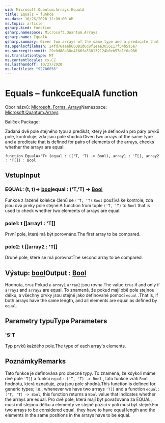 ```yaml
---
uid: Microsoft.Quantum.Arrays.EqualA
title: Equals – funkce
ms.date: 10/26/2020 12:00:00 AM
ms.topic: article
qsharp.kind: function
qsharp.namespace: Microsoft.Quantum.Arrays
qsharp.name: EqualA
qsharp.summary: Given two arrays of the same type and a predicate that is defined for pairs of elements of the arrays, checks whether the arrays are equal.
ms.openlocfilehash: 24fd76aaeb66081d6d8f1eaa3056117f54b5a5e7
ms.sourcegitcommit: 29e0d88a30e4166fa580132124b0eb57e1f0e986
ms.translationtype: MT
ms.contentlocale: cs-CZ
ms.lasthandoff: 10/27/2020
ms.locfileid: "92706056"
---
```

# <a name="equala-function"></a><span data-ttu-id="4b244-102">Equals – funkce</span><span class="sxs-lookup"><span data-stu-id="4b244-102">EqualA function</span></span>

<span data-ttu-id="4b244-103">Obor názvů: [Microsoft. Forms. Arrays](xref:Microsoft.Quantum.Arrays)</span><span class="sxs-lookup"><span data-stu-id="4b244-103">Namespace: [Microsoft.Quantum.Arrays](xref:Microsoft.Quantum.Arrays)</span></span>

<span data-ttu-id="4b244-104">Balíček [](https://nuget.org/packages/)</span><span class="sxs-lookup"><span data-stu-id="4b244-104">Package: [](https://nuget.org/packages/)</span></span>


<span data-ttu-id="4b244-105">Zadaná dvě pole stejného typu a predikát, který je definován pro páry prvků pole, kontroluje, zda jsou pole shodná.</span><span class="sxs-lookup"><span data-stu-id="4b244-105">Given two arrays of the same type and a predicate that is defined for pairs of elements of the arrays, checks whether the arrays are equal.</span></span>

```qsharp
function EqualA<'T> (equal : (('T, 'T) -> Bool), array1 : 'T[], array2 : 'T[]) : Bool
```


## <a name="input"></a><span data-ttu-id="4b244-106">Vstup</span><span class="sxs-lookup"><span data-stu-id="4b244-106">Input</span></span>

### <a name="equal--tt---bool"></a><span data-ttu-id="4b244-107">EQUAL: (t, t)-> [bool](xref:microsoft.quantum.lang-ref.bool)</span><span class="sxs-lookup"><span data-stu-id="4b244-107">equal : ('T,'T) -> [Bool](xref:microsoft.quantum.lang-ref.bool)</span></span>

<span data-ttu-id="4b244-108">Funkce z řazené kolekce členů se `('T, 'T)` `Bool` používá ke kontrole, zda jsou dva prvky pole stejné.</span><span class="sxs-lookup"><span data-stu-id="4b244-108">A function from tuple `('T, 'T)` to `Bool` that is used to check whether two elements of arrays are equal.</span></span>


### <a name="array1--t"></a><span data-ttu-id="4b244-109">pole1: t []</span><span class="sxs-lookup"><span data-stu-id="4b244-109">array1 : 'T[]</span></span>

<span data-ttu-id="4b244-110">První pole, které má být porovnáno.</span><span class="sxs-lookup"><span data-stu-id="4b244-110">The first array to be compared.</span></span>


### <a name="array2--t"></a><span data-ttu-id="4b244-111">pole2: t []</span><span class="sxs-lookup"><span data-stu-id="4b244-111">array2 : 'T[]</span></span>

<span data-ttu-id="4b244-112">Druhé pole, které se má porovnat</span><span class="sxs-lookup"><span data-stu-id="4b244-112">The second array to be compared.</span></span>



## <a name="output--bool"></a><span data-ttu-id="4b244-113">Výstup: [bool](xref:microsoft.quantum.lang-ref.bool)</span><span class="sxs-lookup"><span data-stu-id="4b244-113">Output : [Bool](xref:microsoft.quantum.lang-ref.bool)</span></span>

<span data-ttu-id="4b244-114">Hodnota, `true` Pokud a `array1` `array2` jsou rovna.</span><span class="sxs-lookup"><span data-stu-id="4b244-114">The value `true` if and only if `array1` and `array2` are equal.</span></span>
<span data-ttu-id="4b244-115">To znamená, že pokud mají obě pole stejnou délku, a všechny prvky jsou stejné jako definované pomocí `equal` .</span><span class="sxs-lookup"><span data-stu-id="4b244-115">That is, if both arrays have the same length, and all elements are equal as defined by `equal`.</span></span>

## <a name="type-parameters"></a><span data-ttu-id="4b244-116">Parametry typu</span><span class="sxs-lookup"><span data-stu-id="4b244-116">Type Parameters</span></span>

### <a name="t"></a><span data-ttu-id="4b244-117">'S</span><span class="sxs-lookup"><span data-stu-id="4b244-117">'T</span></span>

<span data-ttu-id="4b244-118">Typ prvků každého pole.</span><span class="sxs-lookup"><span data-stu-id="4b244-118">The type of each array's elements.</span></span>

## <a name="remarks"></a><span data-ttu-id="4b244-119">Poznámky</span><span class="sxs-lookup"><span data-stu-id="4b244-119">Remarks</span></span>

<span data-ttu-id="4b244-120">Tato funkce je definována pro obecné typy. To znamená, že kdykoli máme dvě pole `'T[]` a funkci `equal: ('T, 'T) -> Bool` , tato funkce vrátí `Bool` hodnotu, která označuje, zda jsou pole shodná.</span><span class="sxs-lookup"><span data-stu-id="4b244-120">This function is defined for generic types; i.e., whenever we have two arrays `'T[]` and a function `equal: ('T, 'T) -> Bool`, this function returns a `Bool` value that indicates whether the arrays are equal.</span></span>
<span data-ttu-id="4b244-121">Pro dvě pole, která mají být považována za EQUAL, musí mít stejnou délku a elementy ve stejné pozici v poli musí být stejné.</span><span class="sxs-lookup"><span data-stu-id="4b244-121">For two arrays to be considered equal, they have to have equal length and the elements in the same positions in the arrays have to be equal.</span></span>